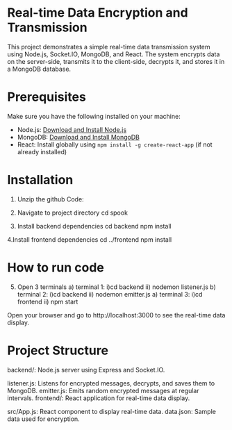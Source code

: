 
# Real-time Data Encryption and Transmission

This project demonstrates a simple real-time data transmission system using Node.js, Socket.IO, MongoDB, and React. The system encrypts data on the server-side, transmits it to the client-side, decrypts it, and stores it in a MongoDB database.

# Prerequisites

Make sure you have the following installed on your machine:

- Node.js: [Download and Install Node.js](https://nodejs.org/)
- MongoDB: [Download and Install MongoDB](https://www.mongodb.com/try/download/community)
- React: Install globally using `npm install -g create-react-app` (if not already installed)

# Installation

1. Unzip the github Code:

2. Navigate to project directory 
 cd spook
3. Install backend dependencies
  cd backend
  npm install

4.Install frontend dependencies
cd ../frontend
npm install

# How to run code

5. Open 3 terminals 
   a) terminal 1: i)cd backend   ii) nodemon listener.js
   b) terminal 2: i)cd backend   ii) nodemon emitter.js
   a) terminal 3: i)cd frontend   ii) npm start


Open your browser and go to http://localhost:3000 to see the real-time data display.

# Project Structure
backend/: Node.js server using Express and Socket.IO.

listener.js: Listens for encrypted messages, decrypts, and saves them to MongoDB.
emitter.js: Emits random encrypted messages at regular intervals.
frontend/: React application for real-time data display.

src/App.js: React component to display real-time data.
data.json: Sample data used for encryption.





